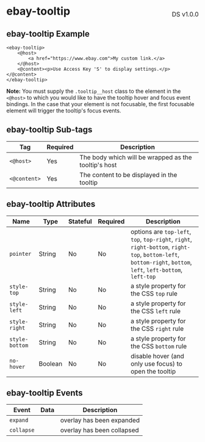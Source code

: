 <h1 style='display: flex; justify-content: space-between; align-items: center;'>
    <span>
        ebay-tooltip
    </span>
    <span style='font-weight: normal; font-size: medium; margin-bottom: -15px;'>
        DS v1.0.0
    </span>
</h1>

## ebay-tooltip Example

```marko
<ebay-tooltip>
    <@host>
        <a href="https://www.ebay.com">My custom link.</a>
    </@host>
    <@content><p>Use Access Key 'S' to display settings.</p></@content>
</ebay-tooltip>
```

**Note:** You must supply the `.tooltip__host` class to the element in the `<@host>` to
which you would like to have the tooltip hover and focus event bindings. In the case that your element
is not focusable, the first focusable element will trigger the tooltip's focus events.

## ebay-tooltip Sub-tags

| Tag          | Required | Description                                          |
| ------------ | -------- | ---------------------------------------------------- |
| `<@host>`    | Yes      | The body which will be wrapped as the tooltip's host |
| `<@content>` | Yes      | The content to be displayed in the tooltip           |

## ebay-tooltip Attributes

| Name           | Type    | Stateful | Required | Description                                                                                                                                                  |
| -------------- | ------- | -------- | -------- | ------------------------------------------------------------------------------------------------------------------------------------------------------------ |
| `pointer`      | String  | No       | No       | options are `top-left`, `top`, `top-right`, `right`, `right-bottom`, `right-top`, `bottom-left`, `bottom-right`, `bottom`, `left`, `left-bottom`, `left-top` |
| `style-top`    | String  | No       | No       | a style property for the CSS `top` rule                                                                                                                      |
| `style-left`   | String  | No       | No       | a style property for the CSS `left` rule                                                                                                                     |
| `style-right`  | String  | No       | No       | a style property for the CSS `right` rule                                                                                                                    |
| `style-bottom` | String  | No       | No       | a style property for the CSS `bottom` rule                                                                                                                   |
| `no-hover`     | Boolean | No       | No       | disable hover (and only use focus) to open the tooltip                                                                                                       |

## ebay-tooltip Events

| Event      | Data | Description                |
| ---------- | ---- | -------------------------- |
| `expand`   |      | overlay has been expanded  |
| `collapse` |      | overlay has been collapsed |
